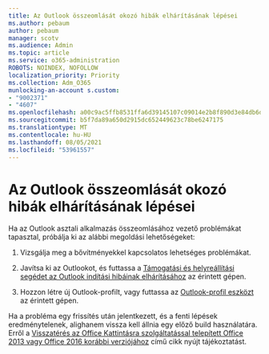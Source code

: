 ```yaml
---
title: Az Outlook összeomlását okozó hibák elhárításának lépései
ms.author: pebaum
author: pebaum
manager: scotv
ms.audience: Admin
ms.topic: article
ms.service: o365-administration
ROBOTS: NOINDEX, NOFOLLOW
localization_priority: Priority
ms.collection: Adm_O365
munlocking-an-account s.custom:
- "9002371"
- "4607"
ms.openlocfilehash: a00c9ac5ffb8531ffa6d39145107c09014e2b8f890d3e84db6d60fe74f7d5464
ms.sourcegitcommit: b5f7da89a650d2915dc652449623c78be6247175
ms.translationtype: MT
ms.contentlocale: hu-HU
ms.lasthandoff: 08/05/2021
ms.locfileid: "53961557"
---
```

# <a name="outlook-crash-troubleshooting-steps"></a>Az Outlook összeomlását okozó hibák elhárításának lépései

Ha az Outlook asztali alkalmazás összeomlásához vezető problémákat tapasztal, próbálja ki az alábbi megoldási lehetőségeket:

1. Vizsgálja meg a bővítményekkel kapcsolatos lehetséges problémákat.

2. Javítsa ki az Outlookot, és futtassa a [Támogatási és helyreállítási segédet az Outlook indítási hibáinak elhárításához](https://aka.ms/SaRA-OutlookWontStart) az érintett gépen.

3. Hozzon létre új Outlook-profilt, vagy futtassa az [Outlook-profil eszközt](https://aka.ms/SaRA-OutlookSetupProfile) az érintett gépen.

Ha a probléma egy frissítés után jelentkezett, és a fenti lépések eredménytelenek, alighanem vissza kell állnia egy előző build használatára. Erről a [Visszatérés az Office Kattintásra szolgáltatással telepített Office 2013 vagy Office 2016 korábbi verziójához](https://support.microsoft.com/help/2770432) című cikk nyújt tájékoztatást.
